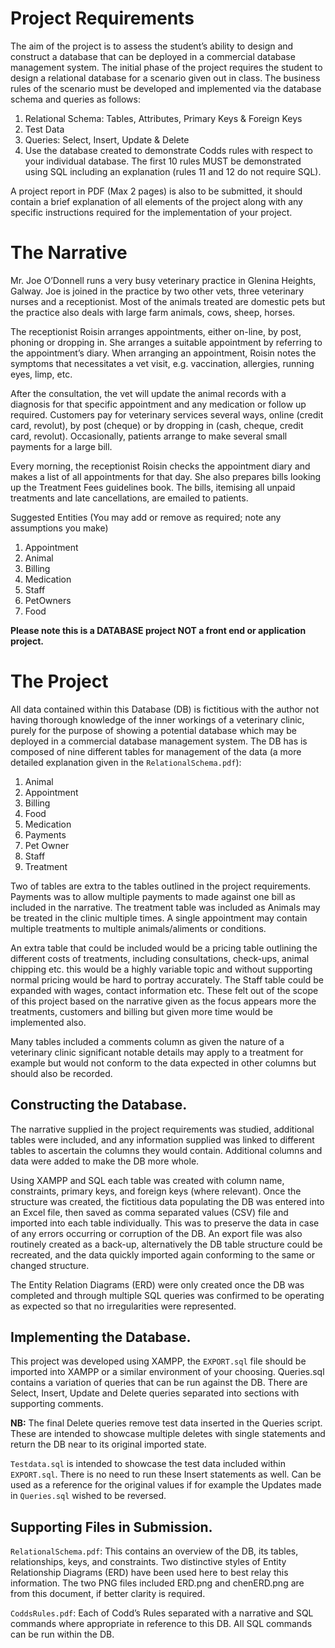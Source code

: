 # Project Requirements

The aim of the project is to assess the student’s ability to design and construct a
database that can be deployed in a commercial database management system.
The initial phase of the project requires the student to design a relational
database for a scenario given out in class. The business rules of the scenario
must be developed and implemented via the database schema and queries as
follows:

1. Relational Schema: Tables, Attributes, Primary Keys & Foreign Keys
2. Test Data
3. Queries: Select, Insert, Update & Delete
4. Use the database created to demonstrate Codds rules with respect to
your individual database. The first 10 rules MUST be demonstrated
using SQL including an explanation (rules 11 and 12 do not require
SQL). 

A project report in PDF (Max 2 pages) is also to be submitted, it should contain a
brief explanation of all elements of the project along with any specific
instructions required for the implementation of your project. 

# The Narrative

Mr. Joe O’Donnell runs a very busy veterinary practice in Glenina Heights, Galway. Joe is
joined in the practice by two other vets, three veterinary nurses and a receptionist. Most
of the animals treated are domestic pets but the practice also deals with large farm
animals, cows, sheep, horses.

The receptionist Roisin arranges appointments, either on-line, by post, phoning or
dropping in. She arranges a suitable appointment by referring to the appointment’s diary.
When arranging an appointment, Roisin notes the symptoms that necessitates a vet visit,
e.g. vaccination, allergies, running eyes, limp, etc.

After the consultation, the vet will update the animal records with a diagnosis for that
specific appointment and any medication or follow up required. Customers pay for
veterinary services several ways, online (credit card, revolut), by post (cheque) or by
dropping in (cash, cheque, credit card, revolut). Occasionally, patients arrange to make
several small payments for a large bill.

Every morning, the receptionist Roisin checks the appointment diary and makes a list of all
appointments for that day. She also prepares bills looking up the Treatment Fees
guidelines book. The bills, itemising all unpaid treatments and late cancellations, are
emailed to patients.

Suggested Entities (You may add or remove as required; note any assumptions you make)
1. Appointment
2. Animal
3. Billing
4. Medication
5. Staff
6. PetOwners
7. Food

**Please note this is a DATABASE project NOT a front end or application project.**

# The Project

All data contained within this Database (DB) is fictitious with the author not having thorough
knowledge of the inner workings of a veterinary clinic, purely for the purpose of showing a potential
database which may be deployed in a commercial database management system.
The DB has is composed of nine different tables for management of the data (a more detailed
explanation given in the `RelationalSchema.pdf`):
1. Animal
2. Appointment
3. Billing
4. Food
5. Medication
6. Payments
7. Pet Owner
8. Staff
9. Treatment

Two of tables are extra to the tables outlined in the project requirements. Payments was to allow
multiple payments to made against one bill as included in the narrative. The treatment table was
included as Animals may be treated in the clinic multiple times. A single appointment may contain
multiple treatments to multiple animals/aliments or conditions.

An extra table that could be included would be a pricing table outlining the different costs of
treatments, including consultations, check-ups, animal chipping etc. this would be a highly variable
topic and without supporting normal pricing would be hard to portray accurately. The Staff table could
be expanded with wages, contact information etc. These felt out of the scope of this project based on
the narrative given as the focus appears more the treatments, customers and billing but given more
time would be implemented also.

Many tables included a comments column as given the nature of a veterinary clinic significant notable
details may apply to a treatment for example but would not conform to the data expected in other
columns but should also be recorded.

## Constructing the Database.

The narrative supplied in the project requirements was studied, additional tables were included, and
any information supplied was linked to different tables to ascertain the columns they would contain.
Additional columns and data were added to make the DB more whole.

Using XAMPP and SQL each table was created with column name, constraints, primary keys, and
foreign keys (where relevant). Once the structure was created, the fictitious data populating the DB
was entered into an Excel file, then saved as comma separated values (CSV) file and imported into
each table individually. This was to preserve the data in case of any errors occurring or corruption of
the DB. An export file was also routinely created as a back-up, alternatively the DB table structure
could be recreated, and the data quickly imported again conforming to the same or changed structure.

The Entity Relation Diagrams (ERD) were only created once the DB was completed and through
multiple SQL queries was confirmed to be operating as expected so that no irregularities were
represented.

## Implementing the Database.

This project was developed using XAMPP, the `EXPORT.sql` file should be imported into XAMPP or a
similar environment of your choosing. Queries.sql contains a variation of queries that can be run
against the DB. There are Select, Insert, Update and Delete queries separated into sections with
supporting comments.

**NB:** The final Delete queries remove test data inserted in the Queries script. These are intended to
showcase multiple deletes with single statements and return the DB near to its original imported state.

`Testdata.sql` is intended to showcase the test data included within `EXPORT.sql`. There is no need to
run these Insert statements as well. Can be used as a reference for the original values if for example
the Updates made in `Queries.sql` wished to be reversed.

## Supporting Files in Submission.

`RelationalSchema.pdf`:
This contains an overview of the DB, its tables, relationships, keys, and constraints. Two
distinctive styles of Entity Relationship Diagrams (ERD) have been used here to best relay this
information. The two PNG files included ERD.png and chenERD.png are from this document,
if better clarity is required.

`CoddsRules.pdf`:
Each of Codd’s Rules separated with a narrative and SQL commands where appropriate in
reference to this DB. All SQL commands can be run within the DB.
